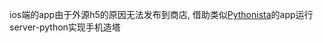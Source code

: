 ios端的app由于外源h5的原因无法发布到商店, 借助类似[Pythonista](http://omz-software.com/pythonista/)的app运行server-python实现手机造塔